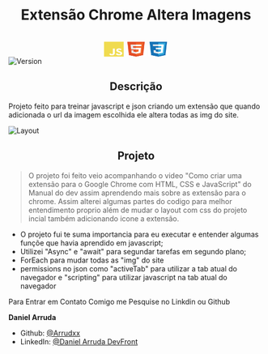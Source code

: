<h1 align="center">Extensão Chrome Altera Imagens</h1>
<div align="center"><br>
  <img align="center" alt="Icon-Js" height="30" width="40" src="https://raw.githubusercontent.com/devicons/devicon/master/icons/javascript/javascript-plain.svg">
  <img align="center" alt="Icon-HTML" height="30" width="40" src="https://raw.githubusercontent.com/devicons/devicon/master/icons/html5/html5-original.svg">
  <img align="center" alt="Icon-CSS" height="30" width="40" src="https://raw.githubusercontent.com/devicons/devicon/master/icons/css3/css3-original.svg">
</div>


<img alt="Version" src="https://img.shields.io/badge/version-1.0-blue.svg?cacheSeconds=2592000" />

<h2 align="center">Descrição</h2>
  Projeto feito para treinar javascript e json criando um extensão que quando adicionada o url da imagem escolhida ele altera todas as img do site.
  <p>
    <img alt="Layout" src="https://i.ibb.co/86Ncp9r/teste.gif" style="width: 200px; height: auto;"/>
  </p>

<h2 align="center">Projeto</h2>

> O projeto foi feito veio acompanhando o video "Como criar uma extensão para o Google Chrome com HTML, CSS e JavaScript" do Manual do dev
assim aprendendo mais sobre as extensão para o chrome. Assim alterei algumas partes do codigo para melhor entendimento proprio além de mudar
o layout com css do projeto incial também adicionando icone a extensão.



- O projeto fui te suma importancia para eu executar e entender algumas funçõe que havia aprendido em javascript; 
- Utilizei "Async" e "await" para segundar tarefas em segundo plano;
- ForEach para mudar todas as "img" do site
- permissions no json como "activeTab" para utilizar a tab atual do navegador e "scripting" para utilizar javascript na tab atual do navegador


Para Entrar em Contato Comigo me Pesquise no Linkdin ou Github

**Daniel Arruda**

* Github: [@Arrudxx](https://github.com/Arrudxx)
* LinkedIn: [@Daniel Arruda DevFront](https://www.linkedin.com/in/daniel-arruda-devfront)
